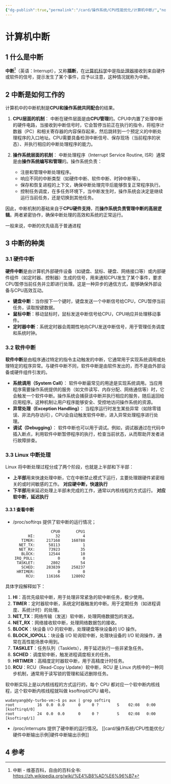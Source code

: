 ```yaml
---
{"dg-publish":true,"permalink":"/card/操作系统/CPU性能优化/计算机中断/","noteIcon":"2","created":"2024-09-20T16:31:26+08:00","updated":"2025-02-12T20:59:21+08:00"}
---
```



# 计算机中断

## 1 什么是中断

**中断**[^1]（英语：Interrupt），又称**插断**，在[计算机科学](https://zh.wikipedia.org/wiki/%E8%AE%A1%E7%AE%97%E6%9C%BA%E7%A7%91%E5%AD%A6 "计算机科学")中是指[处理器](https://zh.wikipedia.org/wiki/%E4%B8%AD%E5%A4%AE%E8%99%95%E7%90%86%E5%99%A8 "中央处理器")接收到来自硬件或软件的信号，提示发生了某个事件，应予以注意，这种情况就称为中断。 

## 2 中断是如何工作的

计算机中的中断机制是**CPU和操作系统共同配合**的结果。

1. **CPU层面的机制**：
   中断在硬件层面是由**CPU管理**的。CPU中内置了处理中断的硬件电路，当接收到中断信号时，它会暂停当前正在执行的指令，将程序计数器（PC）和相关寄存器的内容保存起来，然后跳转到一个预定义的中断处理程序的入口地址。CPU需要具备检测中断信号、保存现场（当前程序的状态）、并执行相应的中断处理程序的能力。

2. **操作系统层面的机制**：
   中断处理程序（Interrupt Service Routine, ISR）通常是由**操作系统编写和管理**的。操作系统负责：
   - 注册和管理中断处理程序。
   - 响应不同的中断类型（如硬件中断、软件中断、时钟中断等）。
   - 保存和恢复进程的上下文，确保中断处理完毕后能够恢复正常程序执行。
   - 控制任务调度，在多任务环境下，当中断发生时，操作系统会决定是继续运行当前任务，还是切换到其他任务。

因此，中断机制的基础来自于**CPU硬件支持**，而**操作系统负责管理中断的高层逻辑**。两者紧密协作，确保中断处理的高效和系统的正常运行。

一般来说，中断的优先级高于普通进程

## 3 中断的种类

### 3.1 硬件中断

**硬件中断**是由计算机外部硬件设备（如键盘、鼠标、硬盘、网络接口等）或内部硬件组件（如定时器、控制器）生成的信号，用来通知CPU发生了某个事件，要求CPU暂停当前任务并立即进行处理。这是一种异步的通信方式，能够确保外部设备与CPU高效互动。

- **键盘中断**：当你按下一个键时，键盘发送一个中断信号给CPU，CPU暂停当前任务，读取按键数据。
- **鼠标中断**：移动鼠标时，鼠标发送中断信号给CPU，CPU响应并处理移动事件。
- **定时器中断**：系统定时器会周期性地向CPU发送中断信号，用于管理任务调度和系统时钟。

### 3.2 软件中断

**软件中断**是由程序通过特定的指令主动触发的中断，它通常用于实现系统调用或处理特定的程序异常。与硬件中断不同，软件中断是由软件发出的，而不是由外部设备或硬件组件引发的。

- **系统调用（System Call）**： 软件中断最常见的用途是实现系统调用。当应用程序需要操作系统提供的服务（如文件读写、内存分配、网络通信等）时，它会触发一个软件中断。操作系统会捕获该中断并执行相应的服务，随后返回给应用程序。这种机制让用户程序能够安全、受控地访问操作系统的资源。
- **异常处理（Exception Handling）**： 当程序运行时发生某些异常（如除零错误、非法内存访问），CPU会自动触发软件中断，进入异常处理程序进行处理。
- **调试（Debugging）**： 软件中断也可以用于调试。例如，调试器通过在代码中插入断点，利用软件中断暂停程序的执行，检查当前状态，从而帮助开发者进行故障排查。

### 3.3 Linux 中断处理

Linux 将中断处理过程分成了两个阶段，也就是上半部和下半部：
- **上半部**用来快速处理中断，它在中断禁止模式下运行，主要处理跟硬件紧密相关的或时间敏感的工作。 **对应硬中断，快速执行**
- **下半部**用来延迟处理上半部未完成的工作，通常以内核线程的方式运行。 **对应软中断，延迟执行**

#### 3.3.1 查看中断

- /proc/softirqs 提供了软中断的运行情况；

```Shell
                    CPU0       CPU1
          HI:         32          4
       TIMER:     217168     160788
      NET_TX:      58113          1
      NET_RX:      73923         35
       BLOCK:      12544         10
    IRQ_POLL:          0          0
     TASKLET:       2802         54
       SCHED:     283839     258237
     HRTIMER:          0          0
         RCU:     116166     128092
```

具体字段解释如下：

1. **HI**：高优先级软中断，用于处理非常紧急的软中断任务，极少使用。
2. **TIMER**：定时器软中断，系统定时器触发的中断。用于定期任务（如进程调度、系统计时）的处理。
3. **NET_TX**：网络传输（发送）软中断，处理网络数据包的发送。
4. **NET_RX**：网络接收软中断，处理网络数据包的接收。
5. **BLOCK**：块设备 I/O 的软中断，处理硬盘等块设备的 I/O 操作。
6. **BLOCK_IOPOLL**：块设备 I/O 轮询软中断，处理块设备的 I/O 轮询操作，通常在高性能场景中用到。
7. **TASKLET**：任务队列（Tasklets），用于延迟执行一些非紧急任务。
8. **SCHED**：调度软中断，触发进程调度相关的任务。
9. **HRTIMER**：高精度定时器软中断，用于高精度计时任务。
10. **RCU**：RCU（Read-Copy Update）软中断，RCU 是 Linux 内核中的一种同步机制，通常用于读写锁的管理和延迟删除任务。

软中断实际上是以内核线程的方式运行的，每个 CPU 都对应一个软中断内核线程，这个软中断内核线程就叫做  ksoftirqd/CPU 编号。

```Shell
wudanyang@dy-turbo-vm:~$ ps aux | grep softirq
root          16  0.0  0.0      0     0 ?        S    02:08   0:00 [ksoftirqd/0]
root          24  0.0  0.0      0     0 ?        S    02:08   0:00 [ksoftirqd/1]
```

- /proc/interrupts 提供了硬中断的运行情况。 [[card/操作系统/CPU性能优化/硬件中断输出示例\|硬件中断输出示例]]

## 4 参考

[^1]: 中断 - 维基百科，自由的百科全书: https://zh.wikipedia.org/wiki/%E4%B8%AD%E6%96%B7

